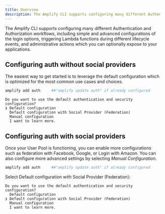 ```yaml
---
title: Overview
description: The Amplify CLI supports configuring many different Authentication and Authorization workflows, including simple and advanced configurations of the login options, triggering Lambda functions during different lifecycle events, and administrative actions which you can optionally expose to your applications.
---
```



The Amplify CLI supports configuring many different Authentication and Authorization workflows, including simple and advanced configurations of the login options, triggering Lambda functions during different lifecycle events, and administrative actions which you can optionally expose to your applications.

## Configuring auth without social providers

The easiest way to get started is to leverage the default configuration which is optimized for the most common use cases and choices.

```bash
amplify add auth     ##"amplify update auth" if already configured
```

```console
Do you want to use the default authentication and security configuration? 
❯ Default configuration 
  Default configuration with Social Provider (Federation) 
  Manual configuration 
  I want to learn more.
```

## Configuring auth with social providers

Once your User Pool is functioning, you can enable more configurations such as federation with Facebook, Google, or Login with Amazon. You can also configure more advanced settings by selecting *Manual Configuration*.

```bash
amplify add auth     ##"amplify update auth" if already configured
```

Select Default configuration with Social Provider (Federation):

```console
Do you want to use the default authentication and security configuration?
  Default configuration
❯ Default configuration with Social Provider (Federation)
  Manual configuration
  I want to learn more.
```
